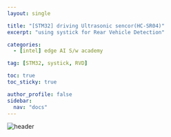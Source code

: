 ```yaml
---
layout: single

title: "[STM32] driving Ultrasonic sencor(HC-SR04)"
excerpt: "using systick for Rear Vehicle Detection"

categories:
  - [intel] edge AI S/w academy

tag: [STM32, systick, RVD] 

toc: true
toc_sticky: true

author_profile: false
sidebar:
  nav: "docs"
---
```


![header](https://capsule-render.vercel.app/api?type=rect&color=20:660099,100:E2231A)
